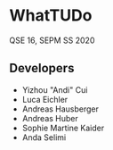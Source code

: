 # WhatTUDo

QSE 16, SEPM SS 2020


## Developers

* Yizhou "Andi" Cui
* Luca Eichler
* Andreas Hausberger
* Andreas Huber
* Sophie Martine Kaider
* Anda Selimi